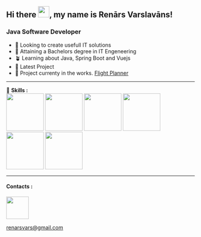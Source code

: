 ## Hi there <img src="https://raw.githubusercontent.com/MartinHeinz/MartinHeinz/master/wave.gif" width="30px">, my name is Renārs Varslavāns!

### Java Software Developer

- 👀 Looking to create usefull IT solutions
- 📖 Attaining a Bachelors degree in IT Engeneering
- 🪴 Learning about Java, Spring Boot and Vuejs
- 🏅 Latest Project
- 🔮 Project currenty in the works. [Flight Planner](https://github.com/renvars/flight-planner) 

---

🧰 **Skills :** <br>
<img src="https://user-images.githubusercontent.com/71130454/199997428-12039052-f3a0-4d27-adf3-847b284ce17f.svg" width="100" height="100">
<img src="https://user-images.githubusercontent.com/71130454/199998175-53ca6f18-fab6-4213-9f6d-5abe7817746a.svg" width="100" height="100">
<img src="https://raw.githubusercontent.com/renvars/devicon/master/icons/vuejs/vuejs-original-wordmark.svg" width="100" height="100">
<img src="https://raw.githubusercontent.com/renvars/devicon/master/icons/docker/docker-original-wordmark.svg" width="100" height="100">
<img src="https://raw.githubusercontent.com/renvars/devicon/master/icons/git/git-original-wordmark.svg" width="100" height="100">
<img src="https://raw.githubusercontent.com/renvars/devicon/master/icons/gradle/gradle-plain.svg" width="100" height="100">


---
#### Contacts :

[<img src="https://raw.githubusercontent.com/renvars/devicon/master/icons/linkedin/linkedin-original.svg" width="60" height="60">](<https://www.linkedin.com/in/renars-varslavans/>)<br>

[renarsvars@gmail.com](https://mail.google.com/mail/u/0/#inbox?compose=new)
